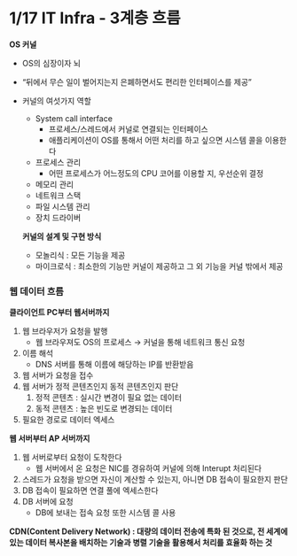 # 1/17 IT Infra - 3계층 흐름

**OS 커널**

- OS의 심장이자 뇌
- “뒤에서 무슨 일이 벌어지는지 은폐하면서도 편리한 인터페이스를 제공”
- 커널의 여섯가지 역할
    - System call interface
        - 프로세스/스레드에서 커널로 연결되는 인터페이스
        - 애플리케이션이 OS를 통해서 어떤 처리를 하고 싶으면 시스템 콜을 이용한다
    - 프로세스 관리
        - 어떤 프로세스가 어느정도의 CPU 코어를 이용할 지, 우선순위 결정
    - 메모리 관리
    - 네트워크 스택
    - 파일 시스템 관리
    - 장치 드라이버
    
    **커널의 설계 및 구현 방식**
    
    - 모놀리식 : 모든 기능을 제공
    - 마이크로식 : 최소한의 기능만 커널이 제공하고 그 외 기능을 커널 밖에서 제공

### 웹 데이터 흐름

**클라이언트 PC부터 웹서버까지**

1. 웹 브라우저가 요청을 발행
    - 웹 브라우져도 OS의 프로세스 →  커널을 통해 네트워크 통신 요청
2. 이름 해석
    - DNS 서버를 통해 이름에 해당하는 IP를 반환받음
3. 웹 서버가 요청을 접수
4. 웹 서버가 정적 콘텐츠인지 동적 콘텐츠인지 판단
    1. 정적 콘텐츠 : 실시간 변경이 필요 없는 데이터
    2. 동적 콘텐츠 : 높은 빈도로 변경되는 데이터
5. 필요한 경로로 데이터 엑세스

**웹 서버부터 AP 서버까지**

1. 웹 서버로부터 요청이 도착한다
    - 웹 서버에서 온 요청은 NIC를 경유하여 커널에 의해 Interupt 처리된다
2. 스레드가 요청을 받으면 자신이 계산할 수 있는지, 아니면 DB 접속이 필요한지 판단
3. DB 접속이 필요하면 연결 풀에 엑세스한다
4. DB 서버에 요청
    - DB에 보내는 접속 요청 또한 시스템 콜 사용

**CDN(Content Delivery Network) : 대량의 데이터 전송에 특화 된 것으로, 전 세계에 있는 데이터 복사본을 배치하는 기술과 병렬 기술을 활용해서 처리를 효율화 하는 것**